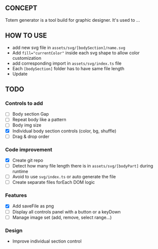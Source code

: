 ## CONCEPT
Totem generator is a tool build for graphic designer. It's used to ...

## HOW TO USE
- add new svg file in `assets/svg/[bodySection]/name.svg`
- Add `fill="currentColor"` inside each svg shape to allow color customization
- add corresponding import in `assets/svg/index.ts` file
- Each `[bodySection]` folder has to have same file length
- Update 

## TODO

### Controls to add 
- [ ] Body section Gap
- [ ] Repeat body like a pattern 
- [ ] Body img size
- [X] Individual body section controls (color, bg, shuffle)
- [ ] Drag & drop order

### Code improvement
- [X] Create git repo
- [ ] Detect how many file length there is in `assets/svg/[bodyPart]` during runtime
- [ ] Avoid to use `svg/index.ts` or auto generate the file
- [ ] Create separate files forEach DOM logic

### Features
- [X] Add saveFile as png 
- [ ] Display all controls panel with a button or a keyDown
- [ ] Manage image set (add, remove, select range...)

### Design 
- Improve individual section control

